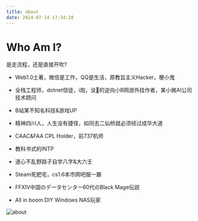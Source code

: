 ```yaml
---
title: about
date: 2024-07-14 17:34:28
---
```


# Who Am I?

是走流程，还是直接开吹?

- Web1.0土著，微信是工作，QQ是生活，原教旨主义Hacker，梗小鬼

- 全栈工程师，dotnet信徒，i炮，没🐎的逆向小B网游外挂作者，某小微AI公司技术顾问

- B站某不知名科技&游戏UP

- 精神四川人，人生没有捷径，如同去二仙桥就必须经过成华大道

- CAAC&FAA CPL Holder，前737机师

- 教科书式的INTP

- 道心不乱野路子自学八字&大六壬

- Steam死肥宅，cs1.6本市网吧服一霸

- FFXIV中国のデータセンター60代のBlack Mage伝説

- All in boom DIY Windows NAS玩家

![about](./img/480BB4FD.jpg)